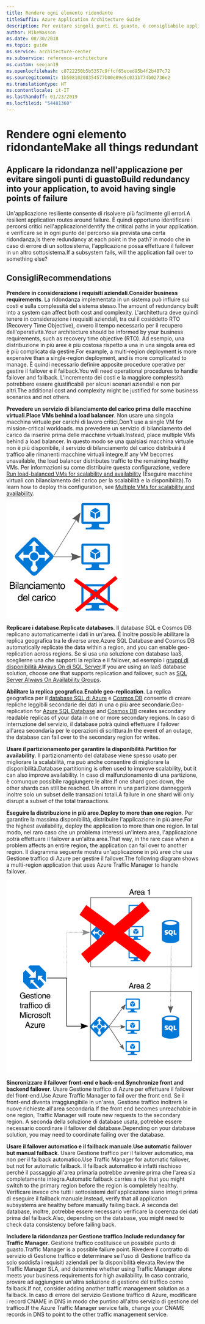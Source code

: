 ```yaml
---
title: Rendere ogni elemento ridondante
titleSuffix: Azure Application Architecture Guide
description: Per evitare singoli punti di guasto, è consigliabile applicare la ridondanza nell'applicazione.
author: MikeWasson
ms.date: 08/30/2018
ms.topic: guide
ms.service: architecture-center
ms.subservice: reference-architecture
ms.custom: seojan19
ms.openlocfilehash: c8722250b5b5357c9ffcf65eced95b4f2b487c72
ms.sourcegitcommit: 1b50810208354577b00e89e5c031b774b02736e2
ms.translationtype: HT
ms.contentlocale: it-IT
ms.lasthandoff: 01/23/2019
ms.locfileid: "54481360"
---
```

# <a name="make-all-things-redundant"></a><span data-ttu-id="30cdb-103">Rendere ogni elemento ridondante</span><span class="sxs-lookup"><span data-stu-id="30cdb-103">Make all things redundant</span></span>

## <a name="build-redundancy-into-your-application-to-avoid-having-single-points-of-failure"></a><span data-ttu-id="30cdb-104">Applicare la ridondanza nell'applicazione per evitare singoli punti di guasto</span><span class="sxs-lookup"><span data-stu-id="30cdb-104">Build redundancy into your application, to avoid having single points of failure</span></span>

<span data-ttu-id="30cdb-105">Un'applicazione resiliente consente di risolvere più facilmente gli errori.</span><span class="sxs-lookup"><span data-stu-id="30cdb-105">A resilient application routes around failure.</span></span> <span data-ttu-id="30cdb-106">È quindi opportuno identificare i percorsi critici nell'applicazione</span><span class="sxs-lookup"><span data-stu-id="30cdb-106">Identify the critical paths in your application.</span></span> <span data-ttu-id="30cdb-107">e verificare se in ogni punto del percorso sia prevista una certa ridondanza,</span><span class="sxs-lookup"><span data-stu-id="30cdb-107">Is there redundancy at each point in the path?</span></span> <span data-ttu-id="30cdb-108">in modo che in caso di errore di un sottosistema, l'applicazione possa effettuare il failover in un altro sottosistema.</span><span class="sxs-lookup"><span data-stu-id="30cdb-108">If a subsystem fails, will the application fail over to something else?</span></span>

## <a name="recommendations"></a><span data-ttu-id="30cdb-109">Consigli</span><span class="sxs-lookup"><span data-stu-id="30cdb-109">Recommendations</span></span>

<span data-ttu-id="30cdb-110">**Prendere in considerazione i requisiti aziendali**.</span><span class="sxs-lookup"><span data-stu-id="30cdb-110">**Consider business requirements**.</span></span> <span data-ttu-id="30cdb-111">La ridondanza implementata in un sistema può influire sui costi e sulla complessità del sistema stesso.</span><span class="sxs-lookup"><span data-stu-id="30cdb-111">The amount of redundancy built into a system can affect both cost and complexity.</span></span> <span data-ttu-id="30cdb-112">L'architettura deve quindi tenere in considerazione i requisiti aziendali, tra cui il cosiddetto RTO (Recovery Time Objective), ovvero il tempo necessario per il recupero dell'operatività.</span><span class="sxs-lookup"><span data-stu-id="30cdb-112">Your architecture should be informed by your business requirements, such as recovery time objective (RTO).</span></span> <span data-ttu-id="30cdb-113">Ad esempio, una distribuzione in più aree è più costosa rispetto a una in una singola area ed è più complicata da gestire.</span><span class="sxs-lookup"><span data-stu-id="30cdb-113">For example, a multi-region deployment is more expensive than a single-region deployment, and is more complicated to manage.</span></span> <span data-ttu-id="30cdb-114">È quindi necessario definire apposite procedure operative per gestire il failover e il failback.</span><span class="sxs-lookup"><span data-stu-id="30cdb-114">You will need operational procedures to handle failover and failback.</span></span> <span data-ttu-id="30cdb-115">L'incremento dei costi e la maggiore complessità potrebbero essere giustificabili per alcuni scenari aziendali e non per altri.</span><span class="sxs-lookup"><span data-stu-id="30cdb-115">The additional cost and complexity might be justified for some business scenarios and not others.</span></span>

<span data-ttu-id="30cdb-116">**Prevedere un servizio di bilanciamento del carico prima delle macchine virtuali**.</span><span class="sxs-lookup"><span data-stu-id="30cdb-116">**Place VMs behind a load balancer**.</span></span> <span data-ttu-id="30cdb-117">Non usare una singola macchina virtuale per carichi di lavoro critici,</span><span class="sxs-lookup"><span data-stu-id="30cdb-117">Don't use a single VM for mission-critical workloads.</span></span> <span data-ttu-id="30cdb-118">ma prevedere un servizio di bilanciamento del carico da inserire prima delle macchine virtuali.</span><span class="sxs-lookup"><span data-stu-id="30cdb-118">Instead, place multiple VMs behind a load balancer.</span></span> <span data-ttu-id="30cdb-119">In questo modo se una qualsiasi macchina virtuale non è più disponibile, il servizio di bilanciamento del carico distribuirà il traffico alle rimanenti macchine virtuali integre.</span><span class="sxs-lookup"><span data-stu-id="30cdb-119">If any VM becomes unavailable, the load balancer distributes traffic to the remaining healthy VMs.</span></span> <span data-ttu-id="30cdb-120">Per informazioni su come distribuire questa configurazione, vedere [Run load-balanced VMs for scalability and availability][multi-vm-blueprint] (Eseguire macchine virtuali con bilanciamento del carico per la scalabilità e la disponibilità).</span><span class="sxs-lookup"><span data-stu-id="30cdb-120">To learn how to deploy this configuration, see [Multiple VMs for scalability and availability][multi-vm-blueprint].</span></span>

![Diagramma di VM con bilanciamento del carico](./images/load-balancing.svg)

<span data-ttu-id="30cdb-122">**Replicare i database**.</span><span class="sxs-lookup"><span data-stu-id="30cdb-122">**Replicate databases**.</span></span> <span data-ttu-id="30cdb-123">Il database SQL e Cosmos DB replicano automaticamente i dati in un'area. È inoltre possibile abilitare la replica geografica tra le diverse aree.</span><span class="sxs-lookup"><span data-stu-id="30cdb-123">Azure SQL Database and Cosmos DB automatically replicate the data within a region, and you can enable geo-replication across regions.</span></span> <span data-ttu-id="30cdb-124">Se si usa una soluzione con database IaaS, sceglierne una che supporti la replica e il failover, ad esempio i [gruppi di disponibilità Always On di SQL Server][sql-always-on].</span><span class="sxs-lookup"><span data-stu-id="30cdb-124">If you are using an IaaS database solution, choose one that supports replication and failover, such as [SQL Server Always On Availability Groups][sql-always-on].</span></span>

<span data-ttu-id="30cdb-125">**Abilitare la replica geografica**.</span><span class="sxs-lookup"><span data-stu-id="30cdb-125">**Enable geo-replication**.</span></span> <span data-ttu-id="30cdb-126">La replica geografica per il [database SQL di Azure][sql-geo-replication] e [Cosmos DB][cosmosdb-geo-replication] consente di creare repliche leggibili secondarie dei dati in una o più aree secondarie.</span><span class="sxs-lookup"><span data-stu-id="30cdb-126">Geo-replication for [Azure SQL Database][sql-geo-replication] and [Cosmos DB][cosmosdb-geo-replication] creates secondary readable replicas of your data in one or more secondary regions.</span></span> <span data-ttu-id="30cdb-127">In caso di interruzione del servizio, il database potrà quindi effettuare il failover all'area secondaria per le operazioni di scrittura.</span><span class="sxs-lookup"><span data-stu-id="30cdb-127">In the event of an outage, the database can fail over to the secondary region for writes.</span></span>

<span data-ttu-id="30cdb-128">**Usare il partizionamento per garantire la disponibilità**.</span><span class="sxs-lookup"><span data-stu-id="30cdb-128">**Partition for availability**.</span></span> <span data-ttu-id="30cdb-129">Il partizionamento del database viene spesso usato per migliorare la scalabilità, ma può anche consentire di migliorare la disponibilità.</span><span class="sxs-lookup"><span data-stu-id="30cdb-129">Database partitioning is often used to improve scalability, but it can also improve availability.</span></span> <span data-ttu-id="30cdb-130">In caso di malfunzionamento di una partizione, è comunque possibile raggiungere le altre.</span><span class="sxs-lookup"><span data-stu-id="30cdb-130">If one shard goes down, the other shards can still be reached.</span></span> <span data-ttu-id="30cdb-131">Un errore in una partizione danneggerà inoltre solo un subset delle transazioni totali.</span><span class="sxs-lookup"><span data-stu-id="30cdb-131">A failure in one shard will only disrupt a subset of the total transactions.</span></span>

<span data-ttu-id="30cdb-132">**Eseguire la distribuzione in più aree**.</span><span class="sxs-lookup"><span data-stu-id="30cdb-132">**Deploy to more than one region**.</span></span> <span data-ttu-id="30cdb-133">Per garantire la massima disponibilità, distribuire l'applicazione in più aree.</span><span class="sxs-lookup"><span data-stu-id="30cdb-133">For the highest availability, deploy the application to more than one region.</span></span> <span data-ttu-id="30cdb-134">In tal modo, nel raro caso che un problema interessi un'intera area, l'applicazione potrà effettuare il failover a un'altra area.</span><span class="sxs-lookup"><span data-stu-id="30cdb-134">That way, in the rare case when a problem affects an entire region, the application can fail over to another region.</span></span> <span data-ttu-id="30cdb-135">Il diagramma seguente mostra un'applicazione in più aree che usa Gestione traffico di Azure per gestire il failover.</span><span class="sxs-lookup"><span data-stu-id="30cdb-135">The following diagram shows a multi-region application that uses Azure Traffic Manager to handle failover.</span></span>

![Diagramma dell'uso di Gestione traffico di Azure per gestire il failover](./images/failover.svg)

<span data-ttu-id="30cdb-137">**Sincronizzare il failover front-end e back-end**.</span><span class="sxs-lookup"><span data-stu-id="30cdb-137">**Synchronize front and backend failover**.</span></span> <span data-ttu-id="30cdb-138">Usare Gestione traffico di Azure per effettuare il failover del front-end.</span><span class="sxs-lookup"><span data-stu-id="30cdb-138">Use Azure Traffic Manager to fail over the front end.</span></span> <span data-ttu-id="30cdb-139">Se il front-end diventa irraggiungibile in un'area, Gestione traffico inoltrerà le nuove richieste all'area secondaria.</span><span class="sxs-lookup"><span data-stu-id="30cdb-139">If the front end becomes unreachable in one region, Traffic Manager will route new requests to the secondary region.</span></span> <span data-ttu-id="30cdb-140">A seconda della soluzione di database usata, potrebbe essere necessario coordinare il failover del database.</span><span class="sxs-lookup"><span data-stu-id="30cdb-140">Depending on your database solution, you may need to coordinate failing over the database.</span></span>

<span data-ttu-id="30cdb-141">**Usare il failover automatico e il failback manuale**.</span><span class="sxs-lookup"><span data-stu-id="30cdb-141">**Use automatic failover but manual failback**.</span></span> <span data-ttu-id="30cdb-142">Usare Gestione traffico per il failover automatico, ma non per il failback automatico.</span><span class="sxs-lookup"><span data-stu-id="30cdb-142">Use Traffic Manager for automatic failover, but not for automatic failback.</span></span> <span data-ttu-id="30cdb-143">Il failback automatico è infatti rischioso perché il passaggio all'area primaria potrebbe avvenire prima che l'area sia completamente integra.</span><span class="sxs-lookup"><span data-stu-id="30cdb-143">Automatic failback carries a risk that you might switch to the primary region before the region is completely healthy.</span></span> <span data-ttu-id="30cdb-144">Verificare invece che tutti i sottosistemi dell'applicazione siano integri prima di eseguire il failback manuale.</span><span class="sxs-lookup"><span data-stu-id="30cdb-144">Instead, verify that all application subsystems are healthy before manually failing back.</span></span> <span data-ttu-id="30cdb-145">A seconda del database, inoltre, potrebbe essere necessario verificare la coerenza dei dati prima del failback.</span><span class="sxs-lookup"><span data-stu-id="30cdb-145">Also, depending on the database, you might need to check data consistency before failing back.</span></span>

<span data-ttu-id="30cdb-146">**Includere la ridondanza per Gestione traffico**.</span><span class="sxs-lookup"><span data-stu-id="30cdb-146">**Include redundancy for Traffic Manager**.</span></span> <span data-ttu-id="30cdb-147">Gestione traffico costituisce un possibile punto di guasto.</span><span class="sxs-lookup"><span data-stu-id="30cdb-147">Traffic Manager is a possible failure point.</span></span> <span data-ttu-id="30cdb-148">Rivedere il contratto di servizio di Gestione traffico e determinare se l'uso di Gestione traffico da solo soddisfa i requisiti aziendali per la disponibilità elevata.</span><span class="sxs-lookup"><span data-stu-id="30cdb-148">Review the Traffic Manager SLA, and determine whether using Traffic Manager alone meets your business requirements for high availability.</span></span> <span data-ttu-id="30cdb-149">In caso contrario, provare ad aggiungere un'altra soluzione di gestione del traffico come failback.</span><span class="sxs-lookup"><span data-stu-id="30cdb-149">If not, consider adding another traffic management solution as a failback.</span></span> <span data-ttu-id="30cdb-150">In caso di errore del servizio Gestione traffico di Azure, modificare i record CNAME in DNS in modo che puntino all'altro servizio di gestione del traffico.</span><span class="sxs-lookup"><span data-stu-id="30cdb-150">If the Azure Traffic Manager service fails, change your CNAME records in DNS to point to the other traffic management service.</span></span>

<!-- links -->

[multi-vm-blueprint]: ../../reference-architectures/virtual-machines-windows/multi-vm.md

[cassandra]: https://cassandra.apache.org/
[cosmosdb-geo-replication]: /azure/cosmos-db/distribute-data-globally
[sql-always-on]: https://msdn.microsoft.com/library/hh510230.aspx
[sql-geo-replication]: /azure/sql-database/sql-database-geo-replication-overview
